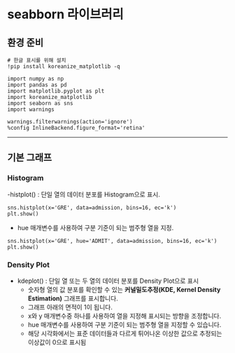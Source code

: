 # seabborn 라이브러리
## 환경 준비
```
# 한글 표시를 위해 설치
!pip install koreanize_matplotlib -q
```

```
import numpy as np
import pandas as pd
import matplotlib.pyplot as plt
import koreanize_matplotlib
import seaborn as sns
import warnings

warnings.filterwarnings(action='ignore')
%config InlineBackend.figure_format='retina'
```
---
## 기본 그래프
### Histogram
 -histplot() : 단일 열의 데이터 분포를 Histogram으로 표시.
 ```
sns.histplot(x='GRE', data=admission, bins=16, ec='k')
plt.show()
```
- hue 매개변수를 사용하여 구분 기준이 되는 범주형 열을 지정.
```
sns.histplot(x='GRE', hue='ADMIT', data=admission, bins=16, ec='k')
plt.show()
```

### Density Plot
- kdeplot() : 단일 열 또는 두 열의 데이터 분포를 Density Plot으로 표시
    - 숫자형 열의 값 분포를 확인할 수 있는 **커널밀도추정(KDE, Kernel Density Estimation)** 그래프를 표시합니다.
    - 그래프 아래의 면적이 1이 됩니다.
    - x와 y 매개변수중 하나를 사용하여 열을 지정해 표시되는 방향을 조정합니다.
    - hue 매개변수를 사용하여 구분 기준이 되는 범주형 열을 지정할 수 있습니다.
    - 해당 시각화에서는 표준 데이터들과 다르게 튀어나온 이상한 값으로 추정되는 이상값이 0으로 표시됨